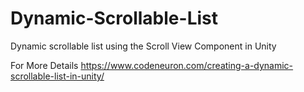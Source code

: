 # Dynamic-Scrollable-List
Dynamic scrollable list using the Scroll View Component in Unity

For More Details
https://www.codeneuron.com/creating-a-dynamic-scrollable-list-in-unity/
